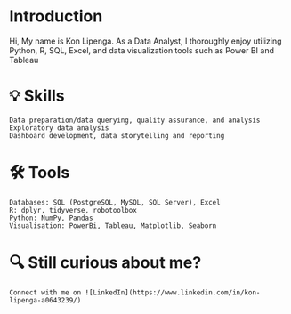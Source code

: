 # Introduction
Hi, My name is Kon Lipenga. As a Data Analyst, I thoroughly enjoy utilizing Python, R, SQL, Excel, and data visualization tools such as Power BI and Tableau

# 💡 Skills

    Data preparation/data querying, quality assurance, and analysis
    Exploratory data analysis
    Dashboard development, data storytelling and reporting
    
# 🛠️ Tools

    Databases: SQL (PostgreSQL, MySQL, SQL Server), Excel
    R: dplyr, tidyverse, robotoolbox
    Python: NumPy, Pandas
    Visualisation: PowerBi, Tableau, Matplotlib, Seaborn
    
# 🔍 Still curious about me?
    Connect with me on ![LinkedIn](https://www.linkedin.com/in/kon-lipenga-a0643239/)
